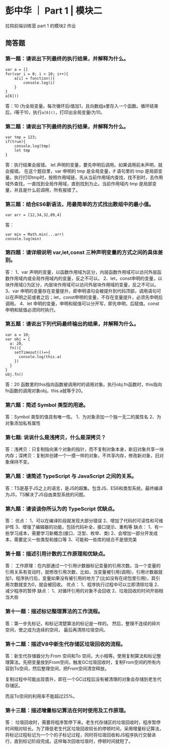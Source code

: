 # 彭中华 ｜ Part 1 | 模块二
拉钩前端训练营 part 1 的模块2 作业
## 简答题
### 第一题：请说出下列最终的执行结果，并解释为什么。
```
var a = []
for(var i = 0; i < 10; i++){
    a[i] = function(){
        console.log(i)
    }
}
a[6]()
```
答：10
i为全局变量。每次循环后i值加1，且向数组a里存入一个函数。循环结束后，i等于10，执行```a[6]()```，打印出全局变量i为10。
### 第二题：请说出下列最终的执行结果，并解释为什么。
```
var tmp = 123;
if(true){
    console.log(tmp)
    let tmp
}
```
答：执行结果会报错。
let 声明的变量，要先申明后调用。如果调用前未声明，就会报错。
在这个题目里，var 申明的 tmp 是全局变量，if 语句里的 tmp 是局部变量。执行打印tmp时，按照作用域链，先从当前作用域内查找，找不到时，去作用域外查找，一直找到全局作用域，直到找到为止。当前作用域内 tmp 是局部变量，并且是什么前调用，所有报错了。
### 第三题：结合ES6新语法，用最简单的方式找出数组中的最小值。
```
var arr = [12,34,32,89,4]
```
答：
```
var min = Math.min(...arr)
console.log(min)
```
### 第四题：请详细说明 var,let,const 三种声明变量的方式之间的具体差别。
答：
1、var 声明的变量，以函数作用域为区分，内层函数作用域可以访问外层函数作用域内或全局作用域内的变量，反之不可以。
2、let，const申明的变量，以块作用域{}为区分，内层块作用域可以访问外层块作用域的变量，反之不可以。
3、var 申明的变量存在变量提升，即申明语句会被提升到代码顶部，调用语句可以在声明之前或者之后；let，const申明的变量，不存在变量提升，必须先申明后调用。
4、let 申明的变量，申明和赋值可以分开写，即先申明，后赋值。const 申明和赋值必须同时执行。
### 第五题：请说出下列代码最终输出的结果，并解释为什么。
```
var a = 10;
var obj = {
  a: 20,
  fn(){
    setTimeout(()=>{
      console.log(this.a)
    })
  }       
}
obj.fn()
```
答：20
函数里的this指向函数被调用时的调用对象。执行obj.fn函数时，this指向fn函数的调用对象obj，this.a就等于20。
### 第六题：简述 Symbol 类型的用途。
答：Symbol 类型的值具有唯一性。
1、为对象添加一个独一无二的属性名
2、为对象添加私有属性
### 第七题: 说说什么是浅拷贝，什么是深拷贝？
答：浅拷贝：只复制指向某个对象的指针，而不复制对象本身，新旧对象共享一块内存；深拷贝：复制并创建一个一摸一样的对象，不共享内存，修改新对象，旧对象保持不变。
### 第八题：请简述 TypeScript 与 JavaScript 之间的关系。
答：TS是基于JS之上的语言，是JS的超集。包含JS、ES6和类型系统，最终编译为JS，TS解决了JS自由类型系统的问题。
### 第九题：请谈谈你所认为的 TypeScript 优缺点。
答：
优点：
1、可以在编译阶段就发现大部分错误
2、增加了代码的可读性和可维护性
3、增强了编辑器的功能，包括代码补全，接口提示、重构等
缺点：
1、有一些学习成本，需要学习新概念(接口、泛型、枚举、类)
2、会增加一部分开发成本，需要定义一些类型和接口等
3、可能和一些库的结合不是很完美
### 第十题：描述引用计数的工作原理和优缺点。
答：
工作原理：在内部通过一个引用计数器标记变量的引用次数。当一个变量的引用关系有变动时，就修改引用次数，比如，当变量被引用(调用)，引用计数器就加1，程序执行后，变量如果没有被引用的地方了(比如没有在闭包里引用)，其引用次数就变为0，就会被回收。
优点：
1、程序执行过程中可以立即清除垃圾
2、减少程序的暂停
缺点：
1、对循环引用的对象不会回收
2、垃圾回收的时间开销相当大些
### 第十一题：描述标记整理算法的工作流程。
答：第一步先标记，和标记清楚算法的标记是一样的。
然后，整理不连续的碎片空间，使之成为连续的空间，
最后再清除垃圾空间。
### 第十二题：描述V8中新生代存储区垃圾回收的流程。
答：新生代存储器分为:From 空间和To 空间，大小相等。使用复制算法和标记整理算法。先把变量放到From空间，触发GC垃圾回收时，复制From空间的所有内容到To空间，然后整理空间，把From空间清空释放。

复制过程中可能出现晋升，即在一个GC过程后没有被清理的对象会存储到老生代存储区。

而且To空间的利用率不能超过25%。
### 第十三题：描述增量标记算法在何时使用及工作原理。
答：
垃圾回收时，需要将程序暂停下来。老生代存储区的垃圾回收时，程序暂停时间相对较长。为了降低老生代区垃圾回收较长的停顿时间，采用增量标记算法，将标记过程标记为一个个的子标记过程，同时将垃圾回收和JS程序执行交替进行，直到标记阶段完成。这样每次回收垃圾时，停顿时间就短了。
